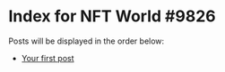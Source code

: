 # Index for NFT World #9826
Posts will be displayed in the order below:

- [Your first post](./001-first.md)

